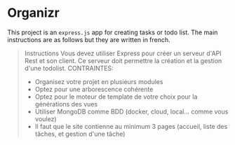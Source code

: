 # Organizr

This project is an `express.js` app for creating tasks or todo list. The main instructions are as follows but they are written in french.

> Instructions
> Vous devez utiliser Express pour créer un serveur d'API Rest et son client.
> Ce serveur doit permettre la création et la gestion d'une todolist.
> CONTRAINTES:
>
> - Organisez votre projet en plusieurs modules
> - Optez pour une arborescence cohérente
> - Optez pour le moteur de template de votre choix pour la générations des vues
> - Utiliser MongoDB comme BDD (docker, cloud, local... comme vous voulez)
> - Il faut que le site contienne au minimum 3 pages (accueil, liste des tâches, et gestion d'une tâche)

